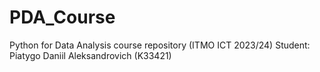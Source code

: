 # PDA_Course
Python for Data Analysis course repository (ITMO ICT 2023/24)
Student: Piatygo Daniil Aleksandrovich (K33421)
